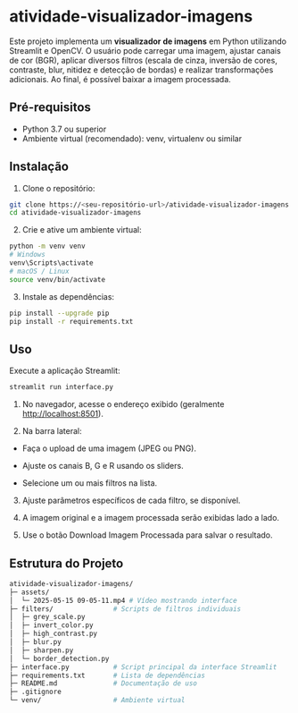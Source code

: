 # atividade-visualizador-imagens

Este projeto implementa um **visualizador de imagens** em Python utilizando Streamlit e OpenCV. O usuário pode carregar uma imagem, ajustar canais de cor (BGR), aplicar diversos filtros (escala de cinza, inversão de cores, contraste, blur, nitidez e detecção de bordas) e realizar transformações adicionais. Ao final, é possível baixar a imagem processada.

## Pré-requisitos

- Python 3.7 ou superior  
- Ambiente virtual (recomendado): venv, virtualenv ou similar

## Instalação

1. Clone o repositório:  

```bash
git clone https://<seu-repositório-url>/atividade-visualizador-imagens.git
cd atividade-visualizador-imagens
```

2. Crie e ative um ambiente virtual:

```bash
python -m venv venv
# Windows
venv\Scripts\activate
# macOS / Linux
source venv/bin/activate
```

3. Instale as dependências:

```bash
pip install --upgrade pip
pip install -r requirements.txt
```

## Uso

Execute a aplicação Streamlit:

```bash
streamlit run interface.py
```

1. No navegador, acesse o endereço exibido (geralmente <http://localhost:8501>).

2. Na barra lateral:

- Faça o upload de uma imagem (JPEG ou PNG).

- Ajuste os canais B, G e R usando os sliders.

- Selecione um ou mais filtros na lista.

3. Ajuste parâmetros específicos de cada filtro, se disponível.

4. A imagem original e a imagem processada serão exibidas lado a lado.

5. Use o botão Download Imagem Processada para salvar o resultado.

## Estrutura do Projeto

```bash
atividade-visualizador-imagens/
├─ assets/              
│  └─ 2025-05-15 09-05-11.mp4 # Vídeo mostrando interface
├─ filters/               # Scripts de filtros individuais
│  ├─ grey_scale.py
│  ├─ invert_color.py
│  ├─ high_contrast.py
│  ├─ blur.py
│  ├─ sharpen.py
│  └─ border_detection.py
├─ interface.py           # Script principal da interface Streamlit
├─ requirements.txt       # Lista de dependências
├─ README.md              # Documentação de uso
├─ .gitignore
└─ venv/                  # Ambiente virtual
```
